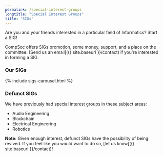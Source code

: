```yaml
---
permalink: /special-interest-groups
longtitle: "Special Interest Groups"
title: "SIGs"
---
```


Are you and your friends interested in a particular field of Informatics? Start a SIG!

CompSoc offers SIGs promotion, some money, support, and a place on the committee. [Send us an email]({{ site.baseurl }}/contact) if you're interested in forming a SIG.

### Our SIGs

{% include sigs-carousel.html %}

### Defunct SIGs
We have previously had special interest groups in these subject areas:
<ul>
    <li>Audio Engineering</li>
    <li>Blockchain</li>
    <li>Electrical Engineering</li>
    <li>Robotics</li>
</ul>

**Note:** Given enough interest, defunct SIGs have the possibility of being revived. If you feel like you would want to do so, [let us know]({{ site.baseurl }}/contact)!
